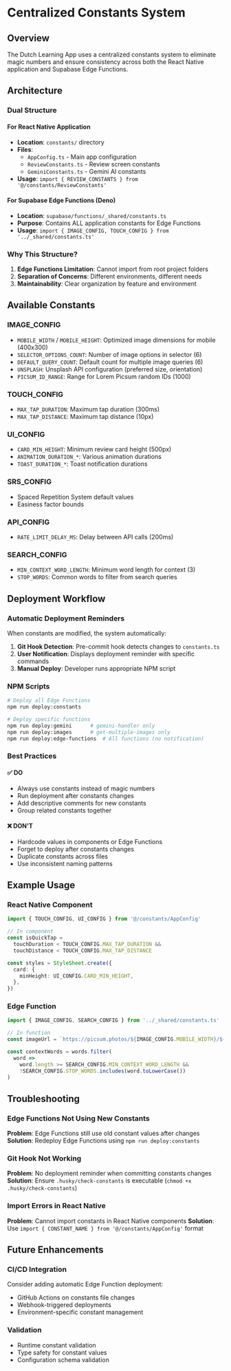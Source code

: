# Centralized Constants System

## Overview

The Dutch Learning App uses a centralized constants system to eliminate magic numbers and ensure consistency across both the React Native application and Supabase Edge Functions.

## Architecture

### Dual Structure

#### For React Native Application

- **Location**: `constants/` directory
- **Files**:
  - `AppConfig.ts` - Main app configuration
  - `ReviewConstants.ts` - Review screen constants
  - `GeminiConstants.ts` - Gemini AI constants
- **Usage**: `import { REVIEW_CONSTANTS } from '@/constants/ReviewConstants'`

#### For Supabase Edge Functions (Deno)

- **Location**: `supabase/functions/_shared/constants.ts`
- **Purpose**: Contains ALL application constants for Edge Functions
- **Usage**: `import { IMAGE_CONFIG, TOUCH_CONFIG } from '../_shared/constants.ts'`

### Why This Structure?

1. **Edge Functions Limitation**: Cannot import from root project folders
2. **Separation of Concerns**: Different environments, different needs
3. **Maintainability**: Clear organization by feature and environment

## Available Constants

### IMAGE_CONFIG

- `MOBILE_WIDTH` / `MOBILE_HEIGHT`: Optimized image dimensions for mobile (400x300)
- `SELECTOR_OPTIONS_COUNT`: Number of image options in selector (6)
- `DEFAULT_QUERY_COUNT`: Default count for multiple image queries (6)
- `UNSPLASH`: Unsplash API configuration (preferred size, orientation)
- `PICSUM_ID_RANGE`: Range for Lorem Picsum random IDs (1000)

### TOUCH_CONFIG

- `MAX_TAP_DURATION`: Maximum tap duration (300ms)
- `MAX_TAP_DISTANCE`: Maximum tap distance (10px)

### UI_CONFIG

- `CARD_MIN_HEIGHT`: Minimum review card height (500px)
- `ANIMATION_DURATION_*`: Various animation durations
- `TOAST_DURATION_*`: Toast notification durations

### SRS_CONFIG

- Spaced Repetition System default values
- Easiness factor bounds

### API_CONFIG

- `RATE_LIMIT_DELAY_MS`: Delay between API calls (200ms)

### SEARCH_CONFIG

- `MIN_CONTEXT_WORD_LENGTH`: Minimum word length for context (3)
- `STOP_WORDS`: Common words to filter from search queries

## Deployment Workflow

### Automatic Deployment Reminders

When constants are modified, the system automatically:

1. **Git Hook Detection**: Pre-commit hook detects changes to `constants.ts`
2. **User Notification**: Displays deployment reminder with specific commands
3. **Manual Deploy**: Developer runs appropriate NPM script

### NPM Scripts

```bash
# Deploy all Edge Functions
npm run deploy:constants

# Deploy specific functions
npm run deploy:gemini      # gemini-handler only
npm run deploy:images      # get-multiple-images only
npm run deploy:edge-functions  # All functions (no notification)
```

### Best Practices

#### ✅ DO

- Always use constants instead of magic numbers
- Run deployment after constants changes
- Add descriptive comments for new constants
- Group related constants together

#### ❌ DON'T

- Hardcode values in components or Edge Functions
- Forget to deploy after constants changes
- Duplicate constants across files
- Use inconsistent naming patterns

## Example Usage

### React Native Component

```typescript
import { TOUCH_CONFIG, UI_CONFIG } from '@/constants/AppConfig'

// In component
const isQuickTap =
  touchDuration < TOUCH_CONFIG.MAX_TAP_DURATION &&
  touchDistance < TOUCH_CONFIG.MAX_TAP_DISTANCE

const styles = StyleSheet.create({
  card: {
    minHeight: UI_CONFIG.CARD_MIN_HEIGHT,
  },
})
```

### Edge Function

```typescript
import { IMAGE_CONFIG, SEARCH_CONFIG } from '../_shared/constants.ts'

// In function
const imageUrl = `https://picsum.photos/${IMAGE_CONFIG.MOBILE_WIDTH}/${IMAGE_CONFIG.MOBILE_HEIGHT}`

const contextWords = words.filter(
  word =>
    word.length >= SEARCH_CONFIG.MIN_CONTEXT_WORD_LENGTH &&
    !SEARCH_CONFIG.STOP_WORDS.includes(word.toLowerCase())
)
```

## Troubleshooting

### Edge Functions Not Using New Constants

**Problem**: Edge Functions still use old constant values after changes
**Solution**: Redeploy Edge Functions using `npm run deploy:constants`

### Git Hook Not Working

**Problem**: No deployment reminder when committing constants changes
**Solution**: Ensure `.husky/check-constants` is executable (`chmod +x .husky/check-constants`)

### Import Errors in React Native

**Problem**: Cannot import constants in React Native components
**Solution**: Use `import { CONSTANT_NAME } from '@/constants/AppConfig'` format

## Future Enhancements

### CI/CD Integration

Consider adding automatic Edge Function deployment:

- GitHub Actions on constants file changes
- Webhook-triggered deployments
- Environment-specific constant management

### Validation

- Runtime constant validation
- Type safety for constant values
- Configuration schema validation
